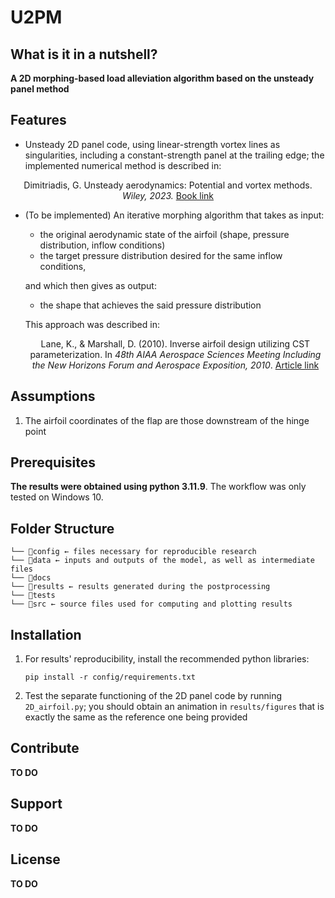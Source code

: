 # U2PM

## What is it in a nutshell?
__A 2D morphing-based load alleviation algorithm based on the unsteady panel method__ 

## Features
- Unsteady 2D panel code, using linear-strength vortex lines as singularities, including a constant-strength panel at the trailing edge; the implemented numerical method is described in:
<p align="center">
Dimitriadis, G. Unsteady aerodynamics: Potential and vortex methods. <em> Wiley, 2023. </em><a href="https://www.wiley.com/en-us/Unsteady+Aerodynamics%3A+Potential+and+Vortex+Methods-p-9781119762553">Book link</a>
</p>

- (To be implemented) An iterative morphing algorithm that takes as input:
    - the original aerodynamic state of the airfoil (shape, pressure distribution, inflow conditions)
    - the target pressure distribution desired for the same inflow conditions,
    
    and which then gives as output:
    - the shape that achieves the said pressure distribution

    This approach was described in:
    <p align="center">
    Lane, K., & Marshall, D. (2010). Inverse airfoil design utilizing CST parameterization. In <em> 48th AIAA Aerospace Sciences Meeting Including the New Horizons Forum and Aerospace Exposition, 2010</em>. <a href="https://doi.org/10.2514/6.2010-1228">Article link</a>
    </p>
## Assumptions
1. The airfoil coordinates of the flap are those downstream of the hinge point

## Prerequisites
**The results were obtained using python 3.11.9**. The workflow was only tested on Windows 10.

## Folder Structure 
```
└── 📁config ← files necessary for reproducible research
└── 📁data ← inputs and outputs of the model, as well as intermediate files
└── 📁docs 
└── 📁results ← results generated during the postprocessing
└── 📁tests
└── 📁src ← source files used for computing and plotting results  
```

## Installation
1. For results' reproducibility, install the recommended python libraries:

    ```pip install -r config/requirements.txt```
2. Test the separate functioning of the 2D panel code by running ```2D_airfoil.py```; you should obtain an animation in ```results/figures``` that is exactly the same as the reference one being provided

## Contribute
__TO DO__
## Support
__TO DO__
## License
__TO DO__